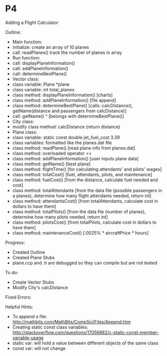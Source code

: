 # P4
Adding a Flight Calculator

Outline:
- Main function:
 - initialize: create an array of 10 planes
 - call: readPlanes() track the number of planes in array
- Run function:
 - call: displayPlaneInformation()
 - call: addPlaneInformation()
 - call: determineBestPlane()
- Vector class: 
 - class variable: Plane *plane
 - class variable: int total_planes
 - class method: displayPlaneInformation() [charts]
 - class method: addPlaneInformation() [file append]
 - class method: determineBestPlane() [calls: calcDistance(), getName(distance and passengers from calcDistance)]
 - call: getName() ^ [belongs with determineBestPlane()]
- City class:
 - modify class method: calcDistance (return distance) 
- Plane class:
 - class variable: static const double jet_fuel_cost 3.39
 - class variables: formatted like the planes.dat file
 - class method: readPlane() [read plane info from planes.dat]
 - class method: overloaded operator <<
 - class method: addPlaneInformation() [user inputs plane data]
 - class method: getName() [best plane]
 - class method: flightTime() [for calculating attendants' and pilots' wages]
 - class method: totalCost() [fuel, attendants, pilots, and maintenance]
 - class method: fuelCost() [from the distance, calculate fuel needed and cost]
 - class method: totalAttendants [from the data file (possible passengers in a planes), determine how many flight attendants needed, return int]
 - class method: attendantsCost() [from totalAttendants, calculate cost in dollars to have them]
 - class method: totalPilots() [from the data file (number of planes), determine how many pilots needed, return int]
 - class method: pilotsCost() [from totalPilots, calculate cost in dollars to have them]
 - class method: maintenanceCost() [.0025% * aircraftPrice * hours]

Progress:
- Created Outline
- Created Plane Stubs
- plane.ccp and .h are debugged so they can compile but are not tested

To do:
- Create Vector Stubs
- Modify City's calcDistance

Fixed Errors:

Helpful Hints:
- To append a file: http://mathbits.com/MathBits/CompSci/Files/Append.htm
- Creating static const class variables: http://stackoverflow.com/questions/17056882/c-static-const-member-variable-usage
 - static var: will hold a value between different objects of the same class
 - const var: will not change
